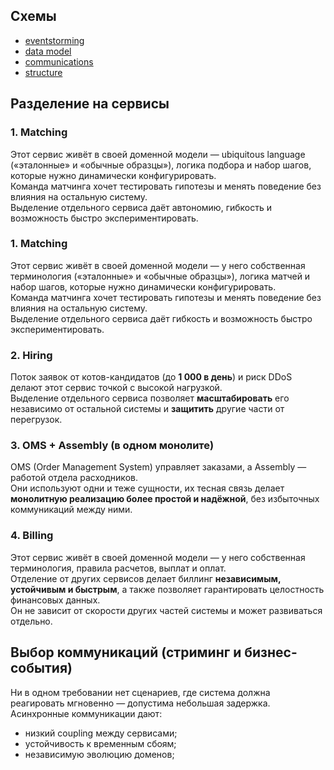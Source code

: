 ## Схемы

- [eventstorming](./mcf_eventstorming.pdf)
- [data model](./dm.pdf)
- [communications](./communications.png)
- [structure](./structure.png)

## Разделение на сервисы
### 1. Matching
Этот сервис живёт в своей доменной модели — ubiquitous language («эталонные» и «обычные образцы»), логика подбора и набор шагов, которые нужно динамически конфигурировать.  
Команда матчинга хочет тестировать гипотезы и менять поведение без влияния на остальную систему.  
Выделение отдельного сервиса даёт автономию, гибкость и возможность быстро экспериментировать.

### 1. Matching
Этот сервис живёт в своей доменной модели — у него собственная терминология («эталонные» и «обычные образцы»), логика матчей и набор шагов, которые нужно динамически конфигурировать.  
Команда матчинга хочет тестировать гипотезы и менять поведение без влияния на остальную систему.  
Выделение отдельного сервиса даёт гибкость и возможность быстро экспериментировать.

### 2. Hiring
Поток заявок от котов-кандидатов (до **1 000 в день**) и риск DDoS делают этот сервис точкой с высокой нагрузкой.  
Выделение отдельного сервиса позволяет **масштабировать** его независимо от остальной системы и **защитить** другие части от перегрузок.

### 3. OMS + Assembly (в одном монолите)
OMS (Order Management System) управляет заказами, а Assembly — работой отдела расходников.  
Они используют одни и теже сущности, их тесная связь делает **монолитную реализацию более простой и надёжной**, без избыточных коммуникаций между ними.

### 4. Billing
Этот сервис живёт в своей доменной модели — у него собственная терминология, правила расчетов, выплат и оплат.  
Отделение от других сервисов делает биллинг **независимым, устойчивым и быстрым**, а также позволяет гарантировать целостность финансовых данных.  
Он не зависит от скорости других частей системы и может развиваться отдельно.

## Выбор коммуникаций (стриминг и бизнес-события)
Ни в одном требовании нет сценариев, где система должна реагировать мгновенно — допустима небольшая задержка.  
Асинхронные коммуникации дают:
- низкий coupling между сервисами;  
- устойчивость к временным сбоям;  
- независимую эволюцию доменов;
